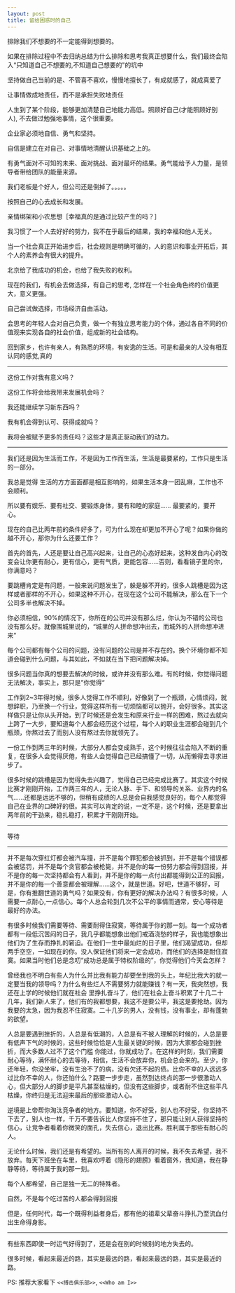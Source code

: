 ```yaml
---
layout: post
title: 留给困惑时的自己
---
```


排除我们不想要的不一定能得到想要的。

如果在排除过程中不去归纳总结为什么排除和思考我真正想要什么，我们最终会陷入“只知道自己不想要的,不知道自己想要的"的坑中

坚持做自己当前的是、不管喜不喜欢，慢慢地擅长了，有成就感了，就成真爱了

让事情做成地责任，而不是承担失败地责任

人生到了某个阶段，能够更加清楚自己地能力高低。照顾好自己(才能照顾好别人), 不去做过勉强地事情，这个很重要。

企业家必须地自信、勇气和坚持。

自信是建立在对自己、对事情地清醒认识基础之上的。

有勇气面对不可知的未来、面对挑战、面对最坏的结果。勇气能给予人力量，是领导者带给团队的能量来源。

我们老板是个好人，但公司还是倒掉了。。。。。

按照自己的心去成长和发展。

亲情绑架和小农思想［幸福真的是通过比较产生的吗？］

我习惯了一个人去好好的努力，我不在乎最后的结果，我的幸福和他人无关。

当一个社会真正开始进步后，社会规则是明确可循的，人的意识和事业开拓后，其个人的素养会有很大的提升。

北京给了我成功的机会，也给了我失败的权利。

现在的我们，有机会去做选择，有自己的思考, 怎样在一个社会角色终的价值更大，意义更强。

自己尝试做选择，市场经济自由活动。

会思考的年轻人会对自己负责，做一个有独立思考能力的个体，通过各自不同的价值观来实现各自的社会价值，组成新的社会结构。

回到家乡，也许有亲人，有熟悉的环境，有安逸的生活。可是和最亲的人没有相互认同的感觉,真的

********************************

这份工作对我有意义吗？

这份工作将会给我带来发展机会吗？

我还能继续学习新东西吗？

我有机会得到认可、获得成就吗？

我将会被赋予更多的责任吗？这些才是真正驱动我们的动力。

********************************


我们还是因为生活而工作，不是因为工作而生活，生活是最要紧的，工作只是生活的一部分。

我总是觉得 生活的方方面面都是相互影响的，如果生活本身一团乱麻，工作也不会顺利。

所以要有娱乐、要有社交、要锻炼身体，要有和睦的家庭......  最要紧的，要开心。

现在的自己比两年前的条件好多了，可为什么现在却更加不开心了呢？如果你做的越不开心，那你为什么还要工作？

首先的首先，人还是要让自己高兴起来，让自己的心态好起来，这种发自内心的改变会让你更有耐心，更有信心，更有气质，更能包容......否则，看看镜子里的你，你满意吗？

要跳槽肯定是有问题，一般来说问题发生了，躲是躲不开的，很多人跳槽是因为这样或者那样的不开心，如果这种不开心，在现在这个公司不能解决，那么在下一个公司多半也解决不掉。

你必须相信，90%的情况下，你所在的公司并没有那么烂，你认为不错的公司也没有那么好。就像围城里说的，“城里的人拼命想冲出去，而城外的人拼命想冲进来“

每个公司都有每个公司的问题，没有问题的公司是并不存在的。换个环境你都不知道会碰到什么问题，与其如此，不如就在当下把问题解决掉。

很多问题当你真的想要去解决的时候，或许并没有那么难。有的时候，你觉得问题无法解决，事实上，那只是”你觉得“

工作到2~3年得时候，很多人觉得工作不顺利，好像到了一个瓶颈，心情烦闷，就想辞职，乃至换一个行业，觉得这样所有一切烦恼都可以抛开，会好很多。其实这样做只是让你从头开始，到了时候还是会发生和原来行业一样的困难，熬过去就向上跨了一大步，要知道每个人都会经历这个过程，每个人的职业生涯都会碰到几个瓶颈，你熬过去了而别人没有熬过去你就领先了。

一份工作到两三年的时候，大部分人都会变成熟手，这个时候往往会陷入不断的重复，在很多人会觉得厌倦，有些人会觉得自己已经搞懂了一切，从而懒得去寻求进步了。

很多时候的跳槽是因为觉得失去兴趣了，觉得自己已经完成比赛了。其实这个时候比赛才刚刚开始，工作两三年的人，无论人脉、手下、和领导的关系、业界内的名气......还都是远远不够的，但稍有成绩的人总是会自我感觉良好的，每个人都觉得自己在业界的口碑好的很。其实可以肯定的说，一定不是，这个时候，还是要拿出两年前的干劲来，稳扎稳打，积累才干刚刚开始。

************

等待

*****************

并不是每次穿红灯都会被汽车撞，并不是每个罪犯都会被抓到，并不是每个错误都会被惩罚，并不是每个贪官都会被枪毙，并不是你的每一份努力都会得到回报，并不是你的每一次坚持都会有人看到，并不是你的每一点付出都能得到公正的回报，并不是你的每一个善意都会被理解......这个，就是世道。好吧，世道不够好，可是，你有推翻世道的勇气吗？如果没有，你有更好的解决办法吗？有很多时候，人需要一点耐心,一点信心。每个人总会轮到几次不公平的事情而通常，安心等待是最好的办法。

有很多时候我们需要等待、需要耐得住寂寞，等待属于你的那一刻。每一个成功者都有一段低沉苦闷的日子，我几乎都能想象出他们戒酒浇愁的样子，我也能想象出他们为了生存而挣扎的窘迫。在他们一生中最灿烂的日子里，他们渴望成功，但却两手空空，一如现在的你。没人保证他们将来一定会成功，而他们的选择是耐住寂寞。如果当时他们总是念叨“成功总是属于特权阶级的”，你觉得他们今天会怎样？

曾经我也不明白有些人为什么并比我有能力却要坐到我的头上，年纪比我大的就一定要当我的领导吗？为什么有些烂人不需要努力就能赚钱？有一天，我突然想，我还在上学的时候他们就在社会
里挣扎奋斗了，他们在社会上奋斗积累了十几二十几年，我们新人来了，他们有的我都想要，我这不是要公平，我这是要抢劫。因为我要的太急，因为我忍不住寂寞。二十几岁的男人，没有钱，没有事业，却有蓬勃的欲望。

人总是要遇到挫折的，人总是有低潮的，人总是有不被人理解的时候的，人总是要有低声下气的时候的，这些时候恰恰是人生最关键的时候，因为大家都会碰到挫折，而大多数人过不了这个门槛
你能过，你就成功了。在这样的时刻，我们需要耐心等待，满怀耐心的去等待，相信，生活不会放弃你，机会总会来的。至少，你还年轻，你没坐牢，没有生治不了的病，没有欠还不起的债。比你不幸的人远远多过比你不幸的人，你还怕什么？路要一步步走，虽然到达终点的那一步很激动人心，但大部分人的脚步是平凡甚至枯燥的，但没有这些脚步，或者耐不住这些平凡枯燥，你终归是无法迎来最后的那些激动人心。

逆境是上帝帮你淘汰竞争者的地方。要知道，你不好受，别人也不好受，你坚持不下去了，别人也一样，千万不要告诉比人你坚持不住了，那只能让别人获得坚持的信心，让竞争者看着你微笑的面孔，失去信心，退出比赛。胜利属于那些有耐心的人。

无论什么时候，我们还是有希望的。当所有的人离开的时候，我不失去希望，我不放弃。每天下班坐在车里，我喜欢哼着《隐形的翅膀》看着窗外，我知道，我在静静等待，等待属于我的那一刻。

每个人都希望，自己是独一无二的特殊者。

自然，不是每个吃过苦的人都会得到回报

但是，任何时代，每一个既得利益者身后，都有他的祖辈父辈奋斗挣扎乃至流血付出生命得身影。

********

有些东西即使一时运气好得到了，还是会在别的时候别的地方失去的。

很多时候，看起来最近的路，其实是最远的路，看起来最远的路，其实是最近的路。

PS: 推荐大家看下 `<<搏击俱乐部>>`, `<<Who am I>>`









































































































